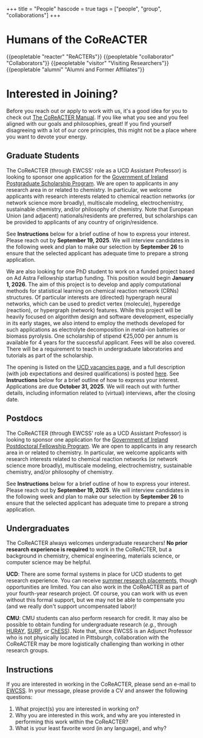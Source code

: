 +++
title = "People"
hascode = true
tags = ["people", "group", "collaborations"]
+++

# Humans of the CoReACTER

{{peopletable "reacter" "ReACTERs"}}
{{peopletable "collaborator" "Collaborators"}}
{{peopletable "visitor" "Visiting Researchers"}}
{{peopletable "alumni" "Alumni and Former Affiliates"}}

# Interested in Joining?

Before you reach out or apply to work with us, it's a good idea for you to check out [The CoReACTER Manual](/_files/The_CoReACTER_Manual.pdf). If you like what you see and you feel aligned with our goals and philosophies, great! If you find yourself disagreeing with a lot of our core principles, this might not be a place where you want to devote your energy.

## Graduate Students

The CoReACTER (through EWCSS' role as a UCD Assistant Professor) is looking to sponsor one application for the [Government of Ireland Postgraduate Scholarship Program](https://www.researchireland.ie/funding/government-ireland-postgraduate/). We are open to applicants in any research area in or related to chemistry. In particular, we welcome applicants with research interests related to chemical reaction networks (or network science more broadly), multiscale modeling, electrochemistry, sustainable chemistry, and/or philosophy of chemistry. Note that European Union (and adjacent) nationals/residents are preferred, but scholarships can be provided to applicants of any country of origin/residence.

See **Instructions** below for a brief outline of how to express your interest. Please reach out by **September 19, 2025**. We will interview candidates in the following week and plan to make our selection by **September 26** to ensure that the selected applicant has adequate time to prepare a strong application.

We are also looking for one PhD student to work on a funded project based on Ad Astra Fellowship startup funding. This position would begin **January 1, 2026**. The aim of this project is to develop and apply computational methods for statistical learning on chemical reaction network (CRNs) structures. Of particular interests are (directed) hypergraph neural networks, which can be used to predict vertex (molecule), hyperedge (reaction), or hypergraph (network) features. While this project will be heavily focused on algorithm design and software development, especially in its early stages, we also intend to employ the methods developed for such applications as electrolyte decomposition in metal-ion batteries or biomass pyrolysis. One scholarship of stipend €25,000 per annum is available for 4 years for the successful applicant. Fees will be also covered. There will be a requirement to teach in undergraduate laboratories and tutorials as part of the scholarship.

The opening is listed on the [UCD vacancies page](https://www.ucd.ie/chem/vacancies/), and a full description (with job expectations and desired qualifications) is posted [here](https://www.ucd.ie/chem/t4media/Funded%20PhD%20with%20Assistant%20Professor%20Evan%20Spotte.pdf). See **Instructions** below for a brief outline of how to express your interest. Applications are due **October 31, 2025**. We will reach out with further details, including information related to (virtual) interviews, after the closing date.

## Postdocs

The CoReACTER (through EWCSS' role as a UCD Assistant Professor) is looking to sponsor one application for the [Government of Ireland Postdoctoral Fellowship Program](https://www.researchireland.ie/funding/government-ireland-postdoctoral/). We are open to applicants in any research area in or related to chemistry. In particular, we welcome applicants with research interests related to chemical reaction networks (or network science more broadly), multiscale modeling, electrochemistry, sustainable chemistry, and/or philosophy of chemistry.

See **Instructions** below for a brief outline of how to express your interest. Please reach out by **September 19, 2025**. We will interview candidates in the following week and plan to make our selection by **September 26** to ensure that the selected applicant has adequate time to prepare a strong application.

## Undergraduates

The CoReACTER always welcomes undergraduate researchers! **No prior research experience is required** to work in the CoReACTER, but a background in chemistry, chemical engineering, materials science, or computer science may be helpful.

**UCD**: There are some formal systems in place for UCD students to get research experience. You can receive [summer research placements](https://www.ucd.ie/mathstat/newsandevents/events/undergraduatesummerresearchproject/), though opportunities are limited. You can also work in the CoReACTER as part of your fourth-year research project. Of course, you can work with us even without this formal support, but we may not be able to compensate you (and we really don't support uncompensated labor)!

**CMU**: CMU students can also perform research for credit. It may also be possible to obtain funding for undergraduate research (*e.g.*, through [HURAY](https://www.cmu.edu/uro/academic-research/huray/index.html), [SURF](https://www.cmu.edu/uro/summer%20research%20fellowships/SURF/), or [ChESS](https://www.cheme.engineering.cmu.edu/education/undergraduate-program/undergraduate-research.html)). Note that, since EWCSS is an Adjunct Professor who is not physically located in Pittsburgh, collaboration with the CoReACTER may be more logistically challenging than working in other research groups.

## Instructions

If you are interested in working in the CoReACTER, please send an e-mail to [EWCSS](mailto:ewcspottesmith@cmu.edu). In your message, please provide a CV and answer the following questions:
1. What project(s) you are interested in working on?
2. Why you are interested in this work, and why are you interested in performing this work within the CoReACTER?
3. What is your least favorite word (in any language), and why?